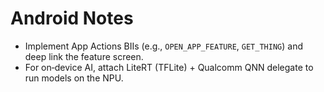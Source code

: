 
# Android Notes
- Implement App Actions BIIs (e.g., `OPEN_APP_FEATURE`, `GET_THING`) and deep link the feature screen.
- For on‑device AI, attach LiteRT (TFLite) + Qualcomm QNN delegate to run models on the NPU.
